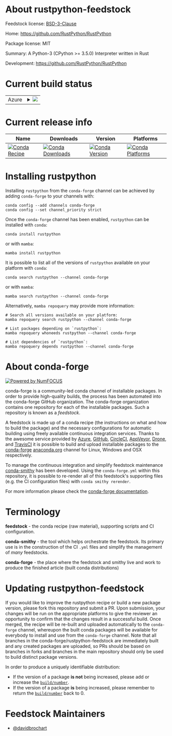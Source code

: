 About rustpython-feedstock
==========================

Feedstock license: [BSD-3-Clause](https://github.com/conda-forge/rustpython-feedstock/blob/main/LICENSE.txt)

Home: https://github.com/RustPython/RustPython

Package license: MIT

Summary: A Python-3 (CPython >= 3.5.0) Interpreter written in Rust

Development: https://github.com/RustPython/RustPython

Current build status
====================


<table>
    
  <tr>
    <td>Azure</td>
    <td>
      <details>
        <summary>
          <a href="https://dev.azure.com/conda-forge/feedstock-builds/_build/latest?definitionId=8815&branchName=main">
            <img src="https://dev.azure.com/conda-forge/feedstock-builds/_apis/build/status/rustpython-feedstock?branchName=main">
          </a>
        </summary>
        <table>
          <thead><tr><th>Variant</th><th>Status</th></tr></thead>
          <tbody><tr>
              <td>linux_64</td>
              <td>
                <a href="https://dev.azure.com/conda-forge/feedstock-builds/_build/latest?definitionId=8815&branchName=main">
                  <img src="https://dev.azure.com/conda-forge/feedstock-builds/_apis/build/status/rustpython-feedstock?branchName=main&jobName=linux&configuration=linux%20linux_64_" alt="variant">
                </a>
              </td>
            </tr><tr>
              <td>osx_64</td>
              <td>
                <a href="https://dev.azure.com/conda-forge/feedstock-builds/_build/latest?definitionId=8815&branchName=main">
                  <img src="https://dev.azure.com/conda-forge/feedstock-builds/_apis/build/status/rustpython-feedstock?branchName=main&jobName=osx&configuration=osx%20osx_64_" alt="variant">
                </a>
              </td>
            </tr>
          </tbody>
        </table>
      </details>
    </td>
  </tr>
</table>

Current release info
====================

| Name | Downloads | Version | Platforms |
| --- | --- | --- | --- |
| [![Conda Recipe](https://img.shields.io/badge/recipe-rustpython-green.svg)](https://anaconda.org/conda-forge/rustpython) | [![Conda Downloads](https://img.shields.io/conda/dn/conda-forge/rustpython.svg)](https://anaconda.org/conda-forge/rustpython) | [![Conda Version](https://img.shields.io/conda/vn/conda-forge/rustpython.svg)](https://anaconda.org/conda-forge/rustpython) | [![Conda Platforms](https://img.shields.io/conda/pn/conda-forge/rustpython.svg)](https://anaconda.org/conda-forge/rustpython) |

Installing rustpython
=====================

Installing `rustpython` from the `conda-forge` channel can be achieved by adding `conda-forge` to your channels with:

```
conda config --add channels conda-forge
conda config --set channel_priority strict
```

Once the `conda-forge` channel has been enabled, `rustpython` can be installed with `conda`:

```
conda install rustpython
```

or with `mamba`:

```
mamba install rustpython
```

It is possible to list all of the versions of `rustpython` available on your platform with `conda`:

```
conda search rustpython --channel conda-forge
```

or with `mamba`:

```
mamba search rustpython --channel conda-forge
```

Alternatively, `mamba repoquery` may provide more information:

```
# Search all versions available on your platform:
mamba repoquery search rustpython --channel conda-forge

# List packages depending on `rustpython`:
mamba repoquery whoneeds rustpython --channel conda-forge

# List dependencies of `rustpython`:
mamba repoquery depends rustpython --channel conda-forge
```


About conda-forge
=================

[![Powered by
NumFOCUS](https://img.shields.io/badge/powered%20by-NumFOCUS-orange.svg?style=flat&colorA=E1523D&colorB=007D8A)](https://numfocus.org)

conda-forge is a community-led conda channel of installable packages.
In order to provide high-quality builds, the process has been automated into the
conda-forge GitHub organization. The conda-forge organization contains one repository
for each of the installable packages. Such a repository is known as a *feedstock*.

A feedstock is made up of a conda recipe (the instructions on what and how to build
the package) and the necessary configurations for automatic building using freely
available continuous integration services. Thanks to the awesome service provided by
[Azure](https://azure.microsoft.com/en-us/services/devops/), [GitHub](https://github.com/),
[CircleCI](https://circleci.com/), [AppVeyor](https://www.appveyor.com/),
[Drone](https://cloud.drone.io/welcome), and [TravisCI](https://travis-ci.com/)
it is possible to build and upload installable packages to the
[conda-forge](https://anaconda.org/conda-forge) [anaconda.org](https://anaconda.org/)
channel for Linux, Windows and OSX respectively.

To manage the continuous integration and simplify feedstock maintenance
[conda-smithy](https://github.com/conda-forge/conda-smithy) has been developed.
Using the ``conda-forge.yml`` within this repository, it is possible to re-render all of
this feedstock's supporting files (e.g. the CI configuration files) with ``conda smithy rerender``.

For more information please check the [conda-forge documentation](https://conda-forge.org/docs/).

Terminology
===========

**feedstock** - the conda recipe (raw material), supporting scripts and CI configuration.

**conda-smithy** - the tool which helps orchestrate the feedstock.
                   Its primary use is in the construction of the CI ``.yml`` files
                   and simplify the management of *many* feedstocks.

**conda-forge** - the place where the feedstock and smithy live and work to
                  produce the finished article (built conda distributions)


Updating rustpython-feedstock
=============================

If you would like to improve the rustpython recipe or build a new
package version, please fork this repository and submit a PR. Upon submission,
your changes will be run on the appropriate platforms to give the reviewer an
opportunity to confirm that the changes result in a successful build. Once
merged, the recipe will be re-built and uploaded automatically to the
`conda-forge` channel, whereupon the built conda packages will be available for
everybody to install and use from the `conda-forge` channel.
Note that all branches in the conda-forge/rustpython-feedstock are
immediately built and any created packages are uploaded, so PRs should be based
on branches in forks and branches in the main repository should only be used to
build distinct package versions.

In order to produce a uniquely identifiable distribution:
 * If the version of a package **is not** being increased, please add or increase
   the [``build/number``](https://docs.conda.io/projects/conda-build/en/latest/resources/define-metadata.html#build-number-and-string).
 * If the version of a package **is** being increased, please remember to return
   the [``build/number``](https://docs.conda.io/projects/conda-build/en/latest/resources/define-metadata.html#build-number-and-string)
   back to 0.

Feedstock Maintainers
=====================

* [@davidbrochart](https://github.com/davidbrochart/)

